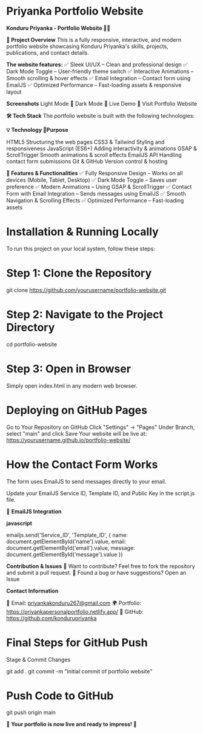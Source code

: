 # Priyanka Portfolio Website

**Konduru Priyanka - Portfolio Website 🎨🚀**


**📌 Project Overview**
This is a fully responsive, interactive, and modern portfolio website showcasing Konduru Priyanka's skills, projects, publications, and contact details.


**The website features:**
✅ Sleek UI/UX – Clean and professional design
✅ Dark Mode Toggle – User-friendly theme switch
✅ Interactive Animations – Smooth scrolling & hover effects
✅ Email Integration – Contact form using EmailJS
✅ Optimized Performance – Fast-loading assets & responsive layout


**Screenshots**
Light Mode 🌙 Dark Mode
🚀 Live Demo
🔗 Visit Portfolio Website


**🛠 Tech Stack**
The portfolio website is built with the following technologies:


**💡 Technology	📌Purpose**

HTML5	Structuring the web pages
CSS3 & Tailwind	Styling and responsiveness
JavaScript (ES6+)	Adding interactivity & animations
GSAP & ScrollTrigger	Smooth animations & scroll effects
EmailJS API	Handling contact form submissions
Git & GitHub	Version control & hosting


**📌 Features & Functionalities**
✅ Fully Responsive Design – Works on all devices (Mobile, Tablet, Desktop)
✅ Dark Mode Toggle – Saves user preference
✅ Modern Animations – Using GSAP & ScrollTrigger
✅ Contact Form with Email Integration – Sends messages using EmailJS
✅ Smooth Navigation & Scrolling Effects
✅ Optimized Performance – Fast-loading assets


# Installation & Running Locally
To run this project on your local system, follow these steps:

# Step 1: Clone the Repository

git clone https://github.com/yourusername/portfolio-website.git

# Step 2:  Navigate to the Project Directory

cd portfolio-website

# Step 3: Open in Browser

Simply open index.html in any modern web browser.

# Deploying on GitHub Pages

Go to Your Repository on GitHub
Click "Settings" → "Pages"
Under Branch, select "main" and click Save
Your website will be live at:
https://yourusername.github.io/portfolio-website/


# How the Contact Form Works
The form uses EmailJS to send messages directly to your email.

Update your EmailJS Service ID, Template ID, and Public Key in the script.js file.

🔹 **EmailJS Integration**

**javascript**

emailjs.send('Service_ID', 'Template_ID', {
    name: document.getElementById('name').value,
    email: document.getElementById('email').value,
    message: document.getElementById('message').value
})


**Contribution & Issues**
🔹 Want to contribute? Feel free to fork the repository and submit a pull request.
🔹 Found a bug or have suggestions? Open an Issue



**Contact Information**

📧 Email: priyankakonduru267@gmail.com
🌍 Portfolio: https://priyankapersonalportfolio.netlify.app/
🔗 GitHub: https://github.com/kondurupriyanka



# Final Steps for GitHub Push
Stage & Commit Changes

git add .
git commit -m "Initial commit of portfolio website"


# Push Code to GitHub

git push origin main


**🚀 Your portfolio is now live and ready to impress! 🎉**
